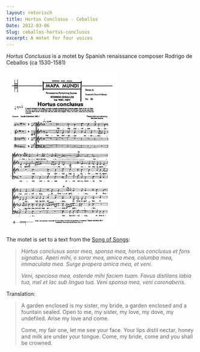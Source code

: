 ```yaml
---
layout: retorisch
title: Hortus Conclusus - Ceballos
Date: 2012-03-06
Slug: ceballos-hortus-conclusus
excerpt: A motet for four voices
---
```


_Hortus Conclusus_ is a motet by Spanish renaissance composer Rodrigo de Ceballos (ca 1530-1581)

![Hortus Conclusus - Mapa Mundi edition](image/ceballos-hortus-conclusus.png)

The motet is set to a text from the [Song of Songs](http://en.wikipedia.org/wiki/Song_of_Songs):

> _Hortus conclusus soror mea, sponsa mea, hortus conclusus et fons signatus. Aperi mihi, o soror mea, amica mea, columba mea, immaculata mea. Surge propera amica mea, et veni._
>
> _Veni, speciosa mea, ostende mihi faciem tuam. Favus distilans labia tua, mel et lac sub lingua tua. Veni sponsa mea, veni coronaberis._

Translation:

> A garden enclosed is my sister, my bride, a garden enclosed and a fountain sealed. Open to me, my sister, my love, my dove, my undefiled. Arise my love and come.
>
> Come, my fair one, let me see your face. Your lips distil nectar, honey and milk are under your tongue. Come, my bride, come and you shall be crowned.

